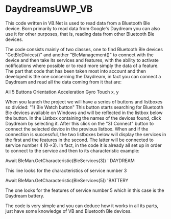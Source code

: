 # DaydreamsUWP_VB

This code written in VB.Net is used to read data from a Bluetooth Ble device.
Born primarily to read data from Google's Daydream you can also use it for other purposes, that is, reading data from other Bluetooth Ble devices.

The code consists mainly of two classes, one to find Bluetooth Ble devices "GetBleDivices()" and another "BleManagement()" to connect with the device and then take its services and features, with the ability to activate notifications where possible or to read more simply the data of a feature.
The part that code that has been taken most into account and then developed is the one concerning the Daydream, in fact you can connect a Daydream and read all the data coming from it that are:

All 5 Buttons
Orientation
Acceleration
Gyro
Touch x, y

When you launch the project we will have a series of buttons and listboxes so divided:
"1) Ble Watch button"
This button starts searching for Bluetooth Ble devices available on Windows and will be reflected in the listbox below the button.
In the Listbox containing the names of the devices found, click Daydream by selecting it.
After this click on the "3) Connect" button to connect the selected device in the previous listbox.
When and if the connection is successful, the two listboxes below will display the services in the first and the features in the second. The latter will be connected to service number 4 (0->3). In fact, in the code it is already all set up in order to connect to the service and then to its characteristic example:

Await BleMan.GetCharacteristic(BleServices(3)) ' DAYDREAM

This line looks for the characteristics of service number 3

Await BleMan.GetCharacteristic(BleServices(5)) 'BATTERY

The one looks for the features of service number 5 which in this case is the Daydream battery.

The code is very simple and you can deduce how it works in all its parts, just have some knowledge of VB and Bluetooth Ble devices.
